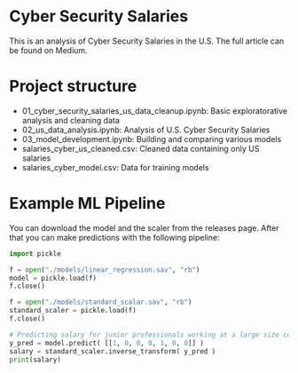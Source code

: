 # Cyber Security Salaries

This is an analysis of Cyber Security Salaries in the U.S. The full article can be found on Medium.

# Project structure
- 01_cyber_security_salaries_us_data_cleanup.ipynb: Basic exploratorative analysis and cleaning data
- 02_us_data_analysis.ipynb: Analysis of U.S. Cyber Security Salaries
- 03_model_development.ipynb: Building and comparing various models
- salaries_cyber_us_cleaned.csv: Cleaned data containing only US salaries
- salaries_cyber_model.csv: Data for training models

# Example ML Pipeline

You can download the model and the scaler from the releases page. After that you can make predictions with the following pipeline:

```python
import pickle

f = open("./models/linear_regression.sav", "rb")
model = pickle.load(f)
f.close()

f = open("./models/standard_scalar.sav", "rb")
standard_scaler = pickle.load(f)
f.close()

# Predicting salary for junior professionals working at a large size company
y_pred = model.predict( [[1, 0, 0, 0, 1, 0, 0]] )
salary = standard_scaler.inverse_transform( y_pred )
print(salary)
```